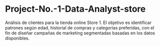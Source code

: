 # Project-No.-1-Data-Analyst-store
Análisis de clientes para la tienda online Store 1. El objetivo es identificar patrones según edad, historial de compras y categorías preferidas, con el fin de diseñar campañas de marketing segmentadas basadas en los datos disponibles.
